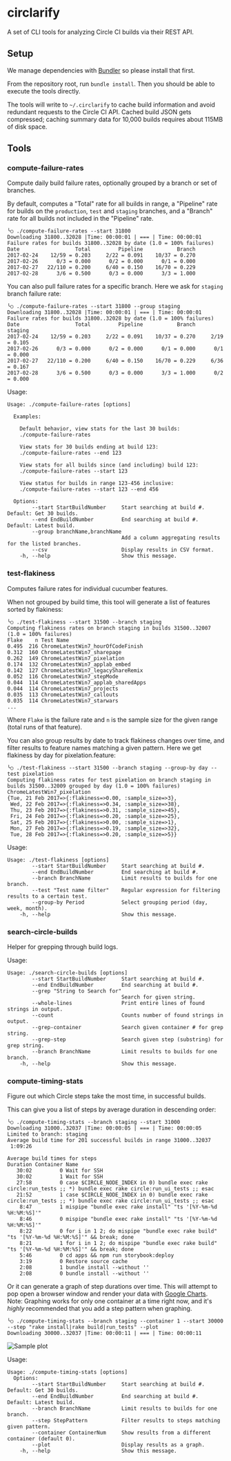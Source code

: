 # circlarify
A set of CLI tools for analyzing Circle CI builds via their REST API.

## Setup
We manage dependencies with [Bundler](http://bundler.io/) so please install that first.

From the repository root, run `bundle install`.  Then you should be able to execute the tools directly.

The tools will write to `~/.circlarify` to cache build information and avoid redundant requests to the Circle CI API.  Cached build JSON gets compressed; caching summary data for 10,000 builds requires about 115MB of disk space.

## Tools

### compute-failure-rates
Compute daily build failure rates, optionally grouped by a branch or set of branches.

By default, computes a "Total" rate for all builds in range, a "Pipeline" rate for builds on the `production`, `test` and `staging` branches, and a "Branch" rate for all builds not included in the "Pipeline" rate.
```
╰○ ./compute-failure-rates --start 31800
Downloading 31800..32028 |Time: 00:00:01 | === | Time: 00:00:01
Failure rates for builds 31800..32028 by date (1.0 = 100% failures)
Date                  Total         Pipeline           Branch
2017-02-24    12/59 = 0.203     2/22 = 0.091    10/37 = 0.270
2017-02-26      0/3 = 0.000      0/2 = 0.000      0/1 = 0.000
2017-02-27   22/110 = 0.200     6/40 = 0.150    16/70 = 0.229
2017-02-28      3/6 = 0.500      0/3 = 0.000      3/3 = 1.000

```

You can also pull failure rates for a specific branch.  Here we ask for `staging` branch failure rate:
```
╰○ ./compute-failure-rates --start 31800 --group staging
Downloading 31800..32028 |Time: 00:00:01 | === | Time: 00:00:01
Failure rates for builds 31800..32028 by date (1.0 = 100% failures)
Date                  Total         Pipeline           Branch          staging
2017-02-24    12/59 = 0.203     2/22 = 0.091    10/37 = 0.270     2/19 = 0.105
2017-02-26      0/3 = 0.000      0/2 = 0.000      0/1 = 0.000      0/1 = 0.000
2017-02-27   22/110 = 0.200     6/40 = 0.150    16/70 = 0.229     6/36 = 0.167
2017-02-28      3/6 = 0.500      0/3 = 0.000      3/3 = 1.000      0/2 = 0.000

```

Usage:
```
Usage: ./compute-failure-rates [options]

  Examples:

    Default behavior, view stats for the last 30 builds:
    ./compute-failure-rates

    View stats for 30 builds ending at build 123:
    ./compute-failure-rates --end 123

    View stats for all builds since (and including) build 123:
    ./compute-failure-rates --start 123

    View status for builds in range 123-456 inclusive:
    ./compute-failure-rates --start 123 --end 456

  Options:
        --start StartBuildNumber     Start searching at build #. Default: Get 30 builds.
        --end EndBuildNumber         End searching at build #. Default: Latest build.
        --group branchName,branchName
                                     Add a column aggregating results for the listed branches.
        --csv                        Display results in CSV format.
    -h, --help                       Show this message.

```

### test-flakiness
Computes failure rates for individual cucumber features.

When not grouped by build time, this tool will generate a list of features sorted by flakiness:

```
╰○ ./test-flakiness --start 31500 --branch staging
Computing flakiness rates on branch staging in builds 31500..32007 (1.0 = 100% failures)
Flake    n Test Name
0.495  216 ChromeLatestWin7_hourOfCodeFinish
0.312  160 ChromeLatestWin7_sharepage
0.262  149 ChromeLatestWin7_pixelation
0.174  132 ChromeLatestWin7_applab_embed
0.142  127 ChromeLatestWin7_legacyShareRemix
0.052  116 ChromeLatestWin7_stepMode
0.044  114 ChromeLatestWin7_applab_sharedApps
0.044  114 ChromeLatestWin7_projects
0.035  113 ChromeLatestWin7_callouts
0.035  114 ChromeLatestWin7_starwars
...
```

Where `Flake` is the failure rate and `n` is the sample size for the given range (total runs of that feature).

You can also group results by date to track flakiness changes over time, and filter results to feature names matching a given pattern.  Here we get flakiness by day for pixelation.feature:
```
╰○ ./test-flakiness --start 31500 --branch staging --group-by day --test pixelation
Computing flakiness rates for test pixelation on branch staging in builds 31500..32009 grouped by day (1.0 = 100% failures)
ChromeLatestWin7_pixelation
{Tue, 21 Feb 2017=>{:flakiness=>0.00, :sample_size=>3},
 Wed, 22 Feb 2017=>{:flakiness=>0.34, :sample_size=>38},
 Thu, 23 Feb 2017=>{:flakiness=>0.31, :sample_size=>45},
 Fri, 24 Feb 2017=>{:flakiness=>0.20, :sample_size=>25},
 Sat, 25 Feb 2017=>{:flakiness=>0.00, :sample_size=>1},
 Mon, 27 Feb 2017=>{:flakiness=>0.19, :sample_size=>32},
 Tue, 28 Feb 2017=>{:flakiness=>0.20, :sample_size=>5}}
```

Usage:
```                                                  
Usage: ./test-flakiness [options]
        --start StartBuildNumber     Start searching at build #.
        --end EndBuildNumber         End searching at build #.
        --branch BranchName          Limit results to builds for one branch.
        --test "Test name filter"    Regular expression for filtering results to a certain test.
        --group-by Period            Select grouping period (day, week, month).
    -h, --help                       Show this message.
```

### search-circle-builds
Helper for grepping through build logs.

Usage:
```
Usage: ./search-circle-builds [options]
        --start StartBuildNumber     Start searching at build #.
        --end EndBuildNumber         End searching at build #.
        --grep "String to Search for"
                                     Search for given string.
        --whole-lines                Print entire lines of found strings in output.
        --count                      Counts number of found strings in output.
        --grep-container             Search given container # for grep string.
        --grep-step                  Search given step (substring) for grep string.
        --branch BranchName          Limit results to builds for one branch.
    -h, --help                       Show this message.
```

### compute-timing-stats
Figure out which Circle steps take the most time, in successful builds.

This can give you a list of steps by average duration in descending order:
```
╰○ ./compute-timing-stats --branch staging --start 31000                                  
Downloading 31000..32037 |Time: 00:00:05 | === | Time: 00:00:05
Limited to branch: staging
Average build time for 201 successful builds in range 31000..32037
 1:09:26

Average build times for steps
Duration Container Name
   30:02         0 Wait for SSH
   30:02         1 Wait for SSH
   27:58         0 case $CIRCLE_NODE_INDEX in 0) bundle exec rake circle:run_tests ;; *) bundle exec rake circle:run_ui_tests ;; esac
   21:52         1 case $CIRCLE_NODE_INDEX in 0) bundle exec rake circle:run_tests ;; *) bundle exec rake circle:run_ui_tests ;; esac
    8:47         1 mispipe "bundle exec rake install" "ts '[%Y-%m-%d %H:%M:%S]'"
    8:46         0 mispipe "bundle exec rake install" "ts '[%Y-%m-%d %H:%M:%S]'"
    8:22         0 for i in 1 2; do mispipe "bundle exec rake build" "ts '[%Y-%m-%d %H:%M:%S]'" && break; done
    8:21         1 for i in 1 2; do mispipe "bundle exec rake build" "ts '[%Y-%m-%d %H:%M:%S]'" && break; done
    5:46         0 cd apps && npm run storybook:deploy
    3:19         0 Restore source cache
    2:08         1 bundle install --without ''
    2:08         0 bundle install --without ''
```

Or it can generate a graph of step durations over time.  This will attempt to pop open a browser window and render your data with [Google Charts](https://developers.google.com/chart/). Note: Graphing works for only one container at a time right now, and it's _highly_ recommended that you add a step pattern when graphing.

```
╰○ ./compute-timing-stats --branch staging --container 1 --start 30000 --step "rake install|rake build|run_tests" --plot
Downloading 30000..32037 |Time: 00:00:11 | === | Time: 00:00:11
```
![Sample plot](./img/plot_step_duration_example.png)

Usage:
```
Usage: ./compute-timing-stats [options]
  Options:
        --start StartBuildNumber     Start searching at build #. Default: Get 30 builds.
        --end EndBuildNumber         End searching at build #. Default: Latest build.
        --branch BranchName          Limit results to builds for one branch.
        --step StepPattern           Filter results to steps matching given pattern.
        --container ContainerNum     Show results from a different container (default 0).
        --plot                       Display results as a graph.
    -h, --help                       Show this message.
```
